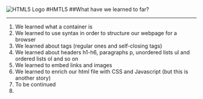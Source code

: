 ![HTML5 Logo](https://cdn.pixabay.com/photo/2016/11/19/22/25/html5-1841458_960_720.png)
#HMTL5
##What have we learned to far?

---

1. We learned what a container is
2. We learned to use syntax in order to structure our webpage for a browser
3. We learned about tags (regular ones and self-closing tags)
4. We learned about headers h1-h6, paragraphs p, unordered lists ul and ordered lists ol and so on
5. We learned to embed links and images
6. We learned to enrich our html file with CSS and Javascript (but this is another story)
7. To be continued
8. 
